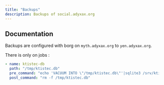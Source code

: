 ```yaml
---
title: "Backups"
description: Backups of social.adyxax.org
---
```


## Documentation

Backups are configured with borg on `myth.adyxax.org` to `yen.adyxax.org`.

There is only on jobs :
```yaml
- name: ktistec-db
  path: "/tmp/ktistec.db"
  pre_command: "echo 'VACUUM INTO \"/tmp/ktistec.db\"'|sqlite3 /srv/ktistec-db/ktistec.db"
  post_command: "rm -f /tmp/ktistec.db"
```
